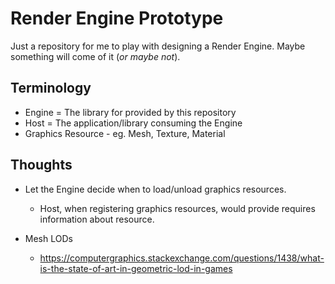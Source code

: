 # Render Engine Prototype

Just a repository for me to play with designing a Render Engine. Maybe something will come of it (*or maybe not*).

## Terminology

- Engine = The library for provided by this repository
- Host = The application/library consuming the Engine
- Graphics Resource - eg. Mesh, Texture, Material

## Thoughts

- Let the Engine decide when to load/unload graphics resources.
  - Host, when registering graphics resources, would provide requires information about resource.

- Mesh LODs
  - https://computergraphics.stackexchange.com/questions/1438/what-is-the-state-of-art-in-geometric-lod-in-games